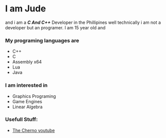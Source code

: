# I am **Jude** <br>
and i am a ***C And C++*** Developer in the Phillipines well technically i am not a developer but an programer. I am 15 year old and
### My programing languages are
* C++
* C
* Assembly x64
* Lua
* Java
### I am interested in
* Graphics Programing
* Game Engines
* Linear Algebra
### Usefull Stuff:
* [The Cherno youtube](https://youtube.com/@TheCherno?si=GIqjm2IofscPV37F)